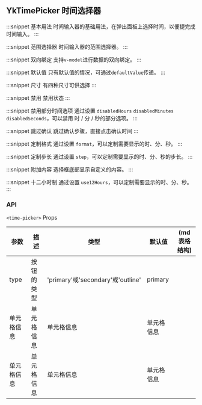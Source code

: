 ## YkTimePicker 时间选择器

:::snippet
基本用法
时间输入器的基础用法，在弹出面板上选择时间，以便捷完成时间输入。
<BasicTimePicker/>
:::

:::snippet
范围选择器
时间输入器的范围选择器。
<BasicTimePicker/>
:::

:::snippet
双向绑定
支持`v-model`进行数据的双向绑定。
<BasicTimePicker/>
:::

:::snippet
默认值
只有默认值的情况，可通过`defaultValue`传递。
<BasicTimePicker/>
:::

:::snippet
尺寸
有四种尺寸可供选择
<BasicTimePicker/>
:::

:::snippet
禁用
禁用状态
<BasicTimePicker/>
:::

:::snippet
禁用部分时间选项
通过设置 `disabledHours` `disabledMinutes` `disabledSeconds`，可以禁用 时 / 分 / 秒的部分选项。
<BasicTimePicker/>
:::

:::snippet
跳过确认
跳过确认步骤，直接点击确认时间
<BasicTimePicker/>
:::

:::snippet
定制格式
通过设置 `format`，可以定制需要显示的时、分、秒。
<BasicTimePicker/>
:::

:::snippet
定制步长
通过设置 `step`，可以定制需要显示的时、分、秒的步长。
<BasicTimePicker/>
:::

:::snippet
附加内容
选择框底部显示自定义的内容。
<BasicTimePicker/>
:::

:::snippet
十二小时制
通过设置 `use12Hours`，可以定制需要显示的时、分、秒。
<BasicTimePicker/>
:::

### API

`<time-picker>` Props

| 参数       | 描述       | 类型                              | 默认值     | (md 表格结构) |
| ---------- | ---------- | --------------------------------- | ---------- | ------------- |
| type       | 按钮的类型 | 'primary'或'secondary'或'outline' | primary    |
| 单元格信息 | 单元格信息 | 单元格信息                        | 单元格信息 |
| 单元格信息 | 单元格信息 | 单元格信息                        | 单元格信息 |
